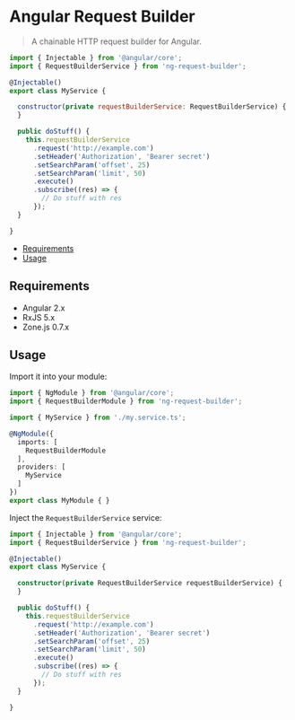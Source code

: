 # Angular Request Builder

> A chainable HTTP request builder for Angular.

```js
import { Injectable } from '@angular/core';
import { RequestBuilderService } from 'ng-request-builder';

@Injectable()
export class MyService {

  constructor(private requestBuilderService: RequestBuilderService) {
  }

  public doStuff() {
    this.requestBuilderService
      .request('http://example.com')
      .setHeader('Authorization', 'Bearer secret')
      .setSearchParam('offset', 25)
      .setSearchParam('limit', 50)
      .execute()
      .subscribe((res) => {
        // Do stuff with res
      });
  }

}
```





<!-- START doctoc generated TOC please keep comment here to allow auto update -->
<!-- DON'T EDIT THIS SECTION, INSTEAD RE-RUN doctoc TO UPDATE -->


- [Requirements](#requirements)
- [Usage](#usage)

<!-- END doctoc generated TOC please keep comment here to allow auto update -->





## Requirements

* Angular 2.x
* RxJS 5.x
* Zone.js 0.7.x





## Usage

Import it into your module:

```ts
import { NgModule } from '@angular/core';
import { RequestBuilderModule } from 'ng-request-builder';

import { MyService } from './my.service.ts';

@NgModule({
  imports: [
    RequestBuilderModule
  ],
  providers: [
    MyService
  ]
})
export class MyModule { }
```

Inject the `RequestBuilderService` service:

```ts
import { Injectable } from '@angular/core';
import { RequestBuilderService } from 'ng-request-builder';

@Injectable()
export class MyService {

  constructor(private RequestBuilderService requestBuilderService) {
  }

  public doStuff() {
    this.requestBuilderService
      .request('http://example.com')
      .setHeader('Authorization', 'Bearer secret')
      .setSearchParam('offset', 25)
      .setSearchParam('limit', 50)
      .execute()
      .subscribe((res) => {
        // Do stuff with res
      });
  }

}
```
